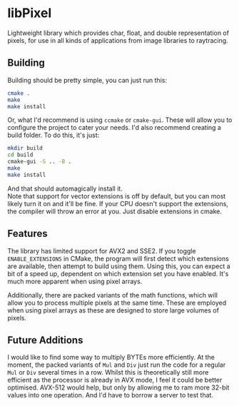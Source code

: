 # libPixel
Lightweight library which provides char, float, and double representation of pixels, for use in
all kinds of applications from image libraries to raytracing.  

## Building
Building should be pretty simple, you can just run this:

```bash
cmake .
make
make install
```

Or, what I'd recommend is using `ccmake` or `cmake-gui`.  These will allow you to configure the project to cater your needs.
I'd also recommend creating a build folder.  To do this, it's just:

```bash
mkdir build
cd build
cmake-gui -S .. -B .
make
make install
```

And that should automagically install it.  
Note that support for vector extensions is off by default, but you can most likely turn it on and it'll be fine.
If your CPU doesn't support the extensions, the compiler will throw an error at you.  Just disable extensions in cmake.

## Features
The library has limited support for AVX2 and SSE2.  If you toggle `ENABLE_EXTENSIONS` in CMake, the program
will first detect which extensions are available, then attempt to build using them.
Using this, you can expect a bit of a speed up, dependent on which extension set you have enabled.  It's much more apparent when using pixel arrays.

Additionally, there are packed variants of the math functions, which will allow you to process multiple pixels
at the same time.  These are employed when using pixel arrays as these are designed to store large volumes of pixels.

## Future Additions
I would like to find some way to multiply BYTEs more efficiently.  At the moment, the packed variants of `Mul` and `Div`
just run the code for a regular `Mul` or `Div` several times in a row.  Whilst this is theoretically still more efficient
as the processor is already in AVX mode, I feel it could be better optimised.  AVX-512 would help, but only by allowing
me to ram more 32-bit values into one operation.  And I'd have to borrow a server to test that.
